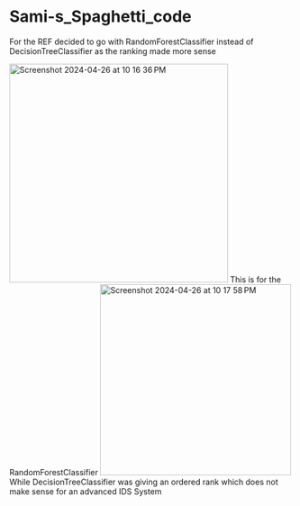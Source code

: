 # Sami-s_Spaghetti_code
For the REF decided to go with RandomForestClassifier instead of DecisionTreeClassifier as the ranking made more sense

<img width="388" alt="Screenshot 2024-04-26 at 10 16 36 PM" src="https://github.com/cod-noobies/Sami-s_Spaghetti_code/assets/108373193/1e9fb99e-9837-4de3-87d4-85dc635e2b66">
This is for the RandomForestClassifier


<img width="339" alt="Screenshot 2024-04-26 at 10 17 58 PM" src="https://github.com/cod-noobies/Sami-s_Spaghetti_code/assets/108373193/8736fc8e-6480-4304-9a1b-e50d12f05ae9">
 While DecisionTreeClassifier was giving an ordered rank which does not make sense for an advanced IDS System
